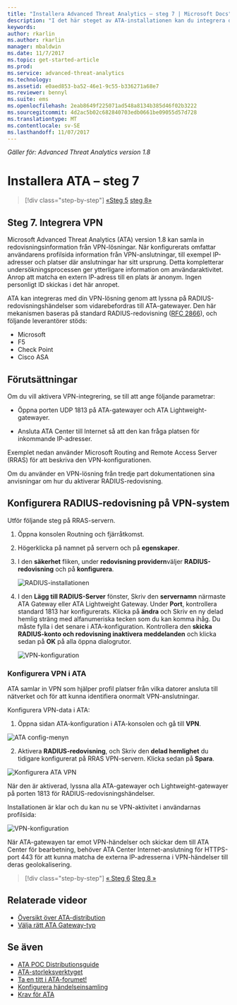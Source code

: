```yaml
---
title: "Installera Advanced Threat Analytics – steg 7 | Microsoft Docs"
description: "I det här steget av ATA-installationen kan du integrera din VPN."
keywords: 
author: rkarlin
ms.author: rkarlin
manager: mbaldwin
ms.date: 11/7/2017
ms.topic: get-started-article
ms.prod: 
ms.service: advanced-threat-analytics
ms.technology: 
ms.assetid: e0aed853-ba52-46e1-9c55-b336271a68e7
ms.reviewer: bennyl
ms.suite: ems
ms.openlocfilehash: 2eab8649f225071ad548a8134b385d46f02b3222
ms.sourcegitcommit: 4d2ac5b02c682840703edb0661be09055d57d728
ms.translationtype: MT
ms.contentlocale: sv-SE
ms.lasthandoff: 11/07/2017
---
```

*Gäller för: Advanced Threat Analytics version 1.8*



# <a name="install-ata---step-7"></a>Installera ATA – steg 7

>[!div class="step-by-step"]
[«Steg 5](install-ata-step5.md)
[steg 8»](install-ata-step7.md)

## <a name="step-7-integrate-vpn"></a>Steg 7. Integrera VPN

Microsoft Advanced Threat Analytics (ATA) version 1.8 kan samla in redovisningsinformation från VPN-lösningar. När konfigurerats omfattar användarens profilsida information från VPN-anslutningar, till exempel IP-adresser och platser där anslutningar har sitt ursprung. Detta kompletterar undersökningsprocessen ger ytterligare information om användaraktivitet. Anrop att matcha en extern IP-adress till en plats är anonym. Ingen personligt ID skickas i det här anropet.

ATA kan integreras med din VPN-lösning genom att lyssna på RADIUS-redovisningshändelser som vidarebefordras till ATA-gatewayer. Den här mekanismen baseras på standard RADIUS-redovisning ([RFC 2866](https://tools.ietf.org/html/rfc2866)), och följande leverantörer stöds:

-   Microsoft
-   F5
-   Check Point
-   Cisco ASA

## <a name="prerequisites"></a>Förutsättningar

Om du vill aktivera VPN-integrering, se till att ange följande parametrar:

-   Öppna porten UDP 1813 på ATA-gatewayer och ATA Lightweight-gatewayer.

-   Ansluta ATA Center till Internet så att den kan fråga platsen för inkommande IP-adresser.

Exemplet nedan använder Microsoft Routing and Remote Access Server (RRAS) för att beskriva den VPN-konfigurationen.

Om du använder en VPN-lösning från tredje part dokumentationen sina anvisningar om hur du aktiverar RADIUS-redovisning.

## <a name="configure-radius-accounting-on-the-vpn-system"></a>Konfigurera RADIUS-redovisning på VPN-system

Utför följande steg på RRAS-servern.
 
1.  Öppna konsolen Routning och fjärråtkomst.
2.  Högerklicka på namnet på servern och på **egenskaper**.
3.  I den **säkerhet** fliken, under **redovisning providern**väljer **RADIUS-redovisning** och på **konfigurera**.

    ![RADIUS-installationen](./media/radius-setup.png)

4.  I den **Lägg till RADIUS-Server** fönster, Skriv den **servernamn** närmaste ATA Gateway eller ATA Lightweight Gateway. Under **Port**, kontrollera standard 1813 har konfigurerats. Klicka på **ändra** och Skriv en ny delad hemlig sträng med alfanumeriska tecken som du kan komma ihåg. Du måste fylla i det senare i ATA-konfiguration. Kontrollera den **skicka RADIUS-konto och redovisning inaktivera meddelanden** och klicka sedan på **OK** på alla öppna dialogrutor.
 
     ![VPN-konfiguration](./media/vpn-set-accounting.png)
     
### <a name="configure-vpn-in-ata"></a>Konfigurera VPN i ATA

ATA samlar in VPN som hjälper profil platser från vilka datorer ansluta till nätverket och för att kunna identifiera onormalt VPN-anslutningar.

Konfigurera VPN-data i ATA:

1.  Öppna sidan ATA-konfiguration i ATA-konsolen och gå till **VPN**.
 
  ![ATA config-menyn](./media/config-menu.png)

2.  Aktivera **RADIUS-redovisning**, och Skriv den **delad hemlighet** du tidigare konfigurerat på RRAS VPN-servern. Klicka sedan på **Spara**.
 

  ![Konfigurera ATA VPN](./media/vpn.png)


När den är aktiverad, lyssna alla ATA-gatewayer och Lightweight-gatewayer på porten 1813 för RADIUS-redovisningshändelser. 

Installationen är klar och du kan nu se VPN-aktivitet i användarnas profilsida:
 
   ![VPN-konfiguration](./media/vpn-user.png)

När ATA-gatewayen tar emot VPN-händelser och skickar dem till ATA Center för bearbetning, behöver ATA Center Internet-anslutning för HTTPS-port 443 för att kunna matcha de externa IP-adresserna i VPN-händelser till deras geolokalisering.





>[!div class="step-by-step"]
[« Steg 6](install-ata-step5.md)
[Steg 8 »](install-ata-step7.md)



## <a name="related-videos"></a>Relaterade videor
- [Översikt över ATA-distribution](https://channel9.msdn.com/Shows/Microsoft-Security/Overview-of-ATA-Deployment-in-10-Minutes)
- [Välja rätt ATA Gateway-typ](https://channel9.msdn.com/Shows/Microsoft-Security/ATA-Deployment-Choose-the-Right-Gateway-Type)


## <a name="see-also"></a>Se även
- [ATA POC Distributionsguide](http://aka.ms/atapoc)
- [ATA-storleksverktyget](http://aka.ms/atasizingtool)
- [Ta en titt i ATA-forumet!](https://social.technet.microsoft.com/Forums/security/home?forum=mata)
- [Konfigurera händelseinsamling](configure-event-collection.md)
- [Krav för ATA](ata-prerequisites.md)

